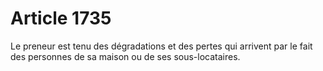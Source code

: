# Article 1735

Le preneur est tenu des dégradations et des pertes qui arrivent par le fait des personnes de sa maison ou de ses sous-locataires.